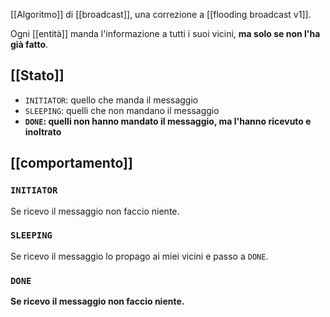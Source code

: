[[Algoritmo]] di [[broadcast]], una correzione a [[flooding broadcast v1]].

Ogni [[entità]] manda l'informazione a tutti i suoi vicini, **ma solo se non l'ha già fatto**.

## [[Stato]]

- `INITIATOR`: quello che manda il messaggio
- `SLEEPING`: quelli che non mandano il messaggio
- **`DONE`: quelli non hanno mandato il messaggio, ma l'hanno ricevuto e inoltrato**

## [[comportamento]]

### `INITIATOR`

Se ricevo il messaggio non faccio niente.

### `SLEEPING`

Se ricevo il messaggio lo propago ai miei vicini e passo a `DONE`.

### **`DONE`**

**Se ricevo il messaggio non faccio niente.**

